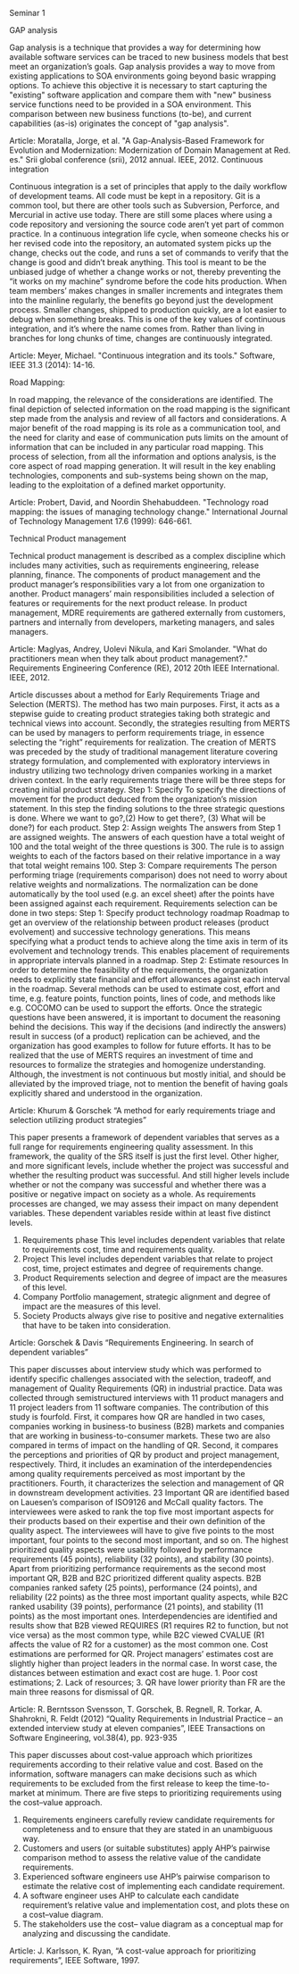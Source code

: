 Seminar 1

GAP analysis

Gap analysis is a technique that provides a way for determining how available software services can be traced to new business models that best meet an organization’s goals. Gap analysis provides a way to move from existing applications to SOA environments going beyond basic wrapping options. To achieve this objective it is necessary to start capturing the "existing" software application and compare them with "new" business service functions need to be provided in a SOA environment. This comparison between new business functions (to-be), and current capabilities (as-is) originates the concept of "gap analysis".

Article: Moratalla, Jorge, et al. "A Gap-Analysis-Based Framework for Evolution and Modernization: Modernization of Domain Management at Red. es." Srii global conference (srii), 2012 annual. IEEE, 2012.
Continuous integration

Continuous integration is a set of principles that apply to the daily workflow of development teams. All code must be kept in a repository. Git is a common tool, but there are other tools such as Subversion, Perforce, and Mercurial in active use today. There are still some places where using a code repository and versioning the source code aren’t yet part of common practice. In a continuous integration life cycle, when someone checks his or her revised code into the repository, an automated system picks up the change, checks out the code, and runs a set of commands to verify that the change is good and didn’t break anything. This tool is meant to be the unbiased judge of whether a change works or not, thereby preventing the “it works on my machine” syndrome before the code hits production.
When team members’ makes changes in smaller increments and integrates them into the mainline regularly, the benefits go beyond just the development process. Smaller changes, shipped to production quickly, are a lot easier to debug when something breaks. This is one of the key values of continuous integration, and it’s where the name comes from. Rather than living in branches for long chunks of time, changes are continuously integrated.

Article: Meyer, Michael. "Continuous integration and its tools." Software, IEEE 31.3 (2014): 14-16.

Road Mapping:

In road mapping, the relevance of the considerations are identified. The final depiction of selected information on the road mapping is the significant step made from the analysis and review of all factors and considerations. A major benefit of the road mapping is its role as a communication tool, and the need for clarity and ease of communication puts limits on the amount of information that can be included in any particular road mapping. This process of selection, from all the information and options analysis, is the core aspect of road mapping generation. It will result in the key enabling technologies, components and sub-systems being shown on the map, leading to the exploitation of a defined market opportunity.

Article: Probert, David, and Noordin Shehabuddeen. "Technology road mapping: the issues of managing technology change." International Journal of Technology Management 17.6 (1999): 646-661.

Technical Product management

Technical product management is described as a complex discipline which includes many activities, such as requirements engineering, release planning, finance. The components of product management and the product manager’s responsibilities vary a lot from one organization to another. Product managers’ main responsibilities included a selection of features or requirements for the next product release. In product management, MDRE requirements are gathered externally from customers, partners and internally from developers, marketing managers, and sales managers.

Article: Maglyas, Andrey, Uolevi Nikula, and Kari Smolander. "What do practitioners mean when they talk about product management?." Requirements Engineering Conference (RE), 2012 20th IEEE International. IEEE, 2012.

Article discusses about a method for Early Requirements Triage and Selection (MERTS). The method has two main purposes. First, it acts as a stepwise guide to creating product strategies taking both strategic and technical views into account. Secondly, the strategies resulting from MERTS can be used by managers to perform requirements triage, in essence selecting the “right” requirements for realization. The creation of MERTS was preceded by the study of traditional management literature covering strategy formulation, and complemented with exploratory interviews in industry utilizing two technology driven companies working in a market driven context. 
In the early requirements triage there will be three steps for creating initial product strategy.
Step 1: Specify
To specify the directions of movement for the product deduced from the organization’s mission statement. In this step the finding solutions to the three strategic questions is done. Where we want to go?,(2) How to get there?, (3) What will be done?) for each product.
Step 2: Assign weights
The answers from Step 1 are assigned weights. The answers of each question have a total weight of 100 and the total weight of the three questions is 300. The rule is to assign weights to each of the factors based on their relative importance in a way that total weight remains 100.
Step 3: Compare requirements
The person performing triage (requirements comparison) does not need to worry about relative weights and normalizations. The normalization can be done automatically by the tool used (e.g. an excel sheet) after the points have been assigned against each requirement.
Requirements selection can be done in two steps:
Step 1: Specify product technology roadmap 
Roadmap to get an overview of the relationship between product releases (product evolvement) and successive technology generations. This means specifying what a product tends to achieve along the time axis in term of its evolvement and technology trends. This enables placement of requirements in appropriate intervals planned in a roadmap.
Step 2: Estimate resources
In order to determine the feasibility of the requirements, the organization needs to explicitly state financial and effort allowances against each interval in the roadmap. Several methods can be used to estimate cost, effort and time, e.g. feature points, function points, lines of code, and methods like e.g. COCOMO can be used to support the efforts.
Once the strategic questions have been answered, it is important to document the reasoning behind the decisions. This way if the decisions (and indirectly the answers) result in success (of a product) replication can be achieved, and the organization has good examples to follow for future efforts.
It has to be realized that the use of MERTS requires an investment of time and resources to formalize the strategies and homogenize understanding. Although, the investment is not continuous but mostly initial, and should be alleviated by the improved triage, not to mention the benefit of having goals explicitly shared and understood in the organization.

Article: Khurum & Gorschek “A method for early requirements triage and selection utilizing product strategies”

This paper presents a framework of dependent variables that serves as a full range for requirements engineering quality assessment. In this framework, the quality of the SRS itself is just the first level. Other higher, and more significant levels, include whether the project was successful and whether the resulting product was successful. And still higher levels include whether or not the company was successful and whether there was a positive or negative impact on society as a whole. As requirements processes are changed, we may assess their impact on many dependent variables. These dependent variables reside within at least five distinct levels.
1.	Requirements phase
This level includes dependent variables that relate to requirements cost, time and requirements quality.
2.	Project
This level includes dependent variables that relate to project cost, time, project estimates and degree of requirements change.
3.	Product
Requirements selection and degree of impact are the measures of this level.
4.	Company
Portfolio management, strategic alignment and degree of impact are the measures of this level.
5.	Society
Products always give rise to positive and negative externalities that have to be taken into consideration.

Article: Gorschek & Davis “Requirements Engineering. In search of dependent variables”

This paper discusses about interview study which was performed to identify specific challenges associated with the selection, tradeoff, and management of Quality Requirements (QR) in industrial practice. Data was collected through semistructured interviews with 11 product managers and 11 project leaders from 11 software companies. The contribution of this study is fourfold. First, it compares how QR are handled in two cases, companies working in business-to business (B2B) markets and companies that are working in business-to-consumer markets. These two are also compared in terms of impact on the handling of QR. Second, it compares the perceptions and priorities of QR by product and project management, respectively. Third, it includes an examination of the interdependencies among quality requirements perceived as most important by the practitioners. Fourth, it characterizes the selection and management of QR in downstream development activities.
23 Important QR are identified based on Lauesen’s comparison of ISO9126 and McCall quality factors. The interviewees were asked to rank the top five most important aspects for their products based on their expertise and their own definition of the quality aspect. The interviewees will have to give five points to the most important, four points to the second most important, and so on. The highest prioritized quality aspects were usability followed by performance requirements (45 points), reliability (32 points), and stability (30 points). Apart from prioritizing performance requirements as the second most important QR, B2B and B2C prioritized different quality aspects. B2B companies ranked safety (25 points), performance (24 points), and reliability (22 points) as the three most important quality aspects, while B2C ranked usability (39 points), performance (21 points), and stability (11 points) as the most important ones.
Interdependencies are identified and results show that B2B viewed REQUIRES (R1 requires R2 to function, but not vice versa) as the most common type, while B2C viewed CVALUE (R1 affects the value of R2 for a customer) as the most common one. Cost estimations are performed for QR. Project managers’ estimates cost are slightly higher than project leaders in the normal case. In worst case, the distances between estimation and exact cost are huge. 1. Poor cost estimations; 2. Lack of resources; 3. QR have lower priority than FR are the main three reasons for dismissal of QR.

Article: R. Berntsson Svensson, T. Gorschek, B. Regnell, R. Torkar, A. Shahrokni, R. Feldt (2012) “Quality Requirements in Industrial Practice – an extended interview study at eleven companies”, IEEE Transactions on Software Engineering, vol.38(4), pp. 923-935


This paper discusses about cost-value approach which prioritizes requirements according to their relative value and cost. Based on the information, software managers can make decisions such as which requirements to be excluded from the first release to keep the time-to-market at minimum. There are five steps to prioritizing requirements using the cost–value approach.
1. Requirements engineers carefully review candidate requirements for completeness and to ensure that they are stated in an unambiguous way.
2. Customers and users (or suitable substitutes) apply AHP’s pairwise comparison method to assess the relative value of the candidate requirements.
3. Experienced software engineers use AHP’s pairwise comparison to estimate the relative cost of implementing each candidate requirement.
4. A software engineer uses AHP to calculate each candidate requirement’s relative value and implementation cost, and plots these on a cost–value diagram.
5. The stakeholders use the cost– value diagram as a conceptual map for analyzing and discussing the candidate.

Article: J. Karlsson, K. Ryan, “A cost-value approach for prioritizing requirements”, IEEE Software, 1997.
